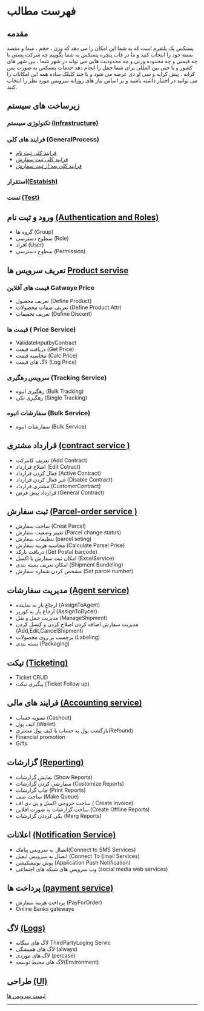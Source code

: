 # فهرست مطالب

## مقدمه

پستکس یک پلتفرم است که به شما این امکان را می دهد که وزن ، حجم ، مبدا و مقصد بسته خود را انتخاب کنید و ما در قاب پنچره پستکس به شما بگوییم چه شرکت پستی با چه قیمتی و چه محدوده وزنی و چه محدودیت هایی می تواند در شهر شما ، بین شهر های کشور و یا حتی بین المللی برای شما حمل را انجام دهد خدمات پستکس به صورت پس کرایه ، پیش کرایه و سی او دی عرضه می شود و با چند کلیلک ساده همه این امکانات را می توانید در اختیار داشته باشید و بر اساس نیاز های روزانه سرویس  مورد نظر را انتخاب کنید.

## زیرساخت های سیستم 

### تکنولوژی سیستم [(Infrastructure)](00-InfraStructure/InfraStructure.md)

### فرایند های کلی (GeneralProcess)

- [فرایند کلی ثبت نام](00-InfraStructure/00-General-Process/BeforeOrder.drawio)
- [فرایند کلی ثبت سفارش](00-InfraStructure/00-General-Process/Order.drawio)
- [فرایند کلی بعد از ثبت سفارش](00-InfraStructure/00-General-Process/AfterOrder.drawio)

### استقرار[(Estabish)](00-InfraStructure/00-Establishment/Establishment.md)

### تست [(Test)](00-InfraStructure/00-Test/Test.md)

## ورود و ثبت نام [(Authentication and Roles)](01-Authentication-And-Role/_AuthenticationAndRole.md)

- گروه ها (Group)
- سطوح دسترسی (Role)
- افراد (User)
- سطوح دسترسی (Permission)

## تعریف سرویس ها [Product servise](02-Product-service/2-Product-servise/_ProductServise.md)

### قیمت های آفلاین Gatwaye Price

- تعریف محصول (Define Product)
- تعریف صفات محصولات (Define Product Attr)
- تعریف تخفیفات (Define Discont)
  
### قیمت ها ( Price Service)

- ValidateInputbyContract
- دریافت قیمت (Get Price)
- محاسبه قیمت (Calc Price)
- لاگ های قیمت (Log Price)

### سرویس رهگیری (Tracking Service)

- رهگیری انبوه (Bulk Tracking)
- رهگیری تکی (Single Tracking)

### سفارشات انبوه (Bulk Service)

- سفارشات انبوه (Bulk Service)

## قرارداد مشتری [(contract service )](04-Contract-Service/_ContractService.md)

- تعریف کانترکت (Add Contract)
- اصلاح قرارداد (Edit Cotract)
- فعال کردن قرارداد (Active Contract)
- غیر فعال کردن قرارداد (Disable Contract)
- مشتری قرارداد (CustomerContract)
- قرارداد پیش فرض (General Contract)

## ثبت سفارش [(Parcel-order service )](05-Pracel-Order-Service/_ParacelOrderService.md)

- ساخت سفارش (Creat Parcel)
- تغییر وضعیت سفارش (Parcel change status)
- تنظیمات سفارش (parcel seting)
- محاسبه هزینه سفارش (Calculate Parsel Prise)
- دریافت بارکد (Get Postal barcode)
- امکان ثیت سفارش با اکسل (ExcelService)
- امکان تعریف بسته بندی (Shipment Bundeling)
- مشخص کردن شماره سفارش (Set parcel number)

## مدیریت سفارشات [(Agent service)](06-Agent-Service/_AgentService.md)

- ارجاع بار به نماینده (AssignToAgent)
- ارجاع بار به کوریر (AssignToBycer)
- مدیریت حمل و نقل (ManageShipment)
- مدیریت سفارش اضافه کردن اصلاح کردن و کنسل کردن (Add,Edit,CancelShipment)
- برچسب بر روی محصولات (Labeling)
- بسته بندی (Packaging)

## تیکت [(Ticketing)](07-Ticketing/_Ticketing.md)

- Ticket CRUD
- پیگیری تیکت (Ticket Follow up)

## فرایند های مالی [(Accounting service)](08-Accounting-Service/_AccountingService.md)

- تسویه حساب (Cashout)
- کیف پول (Wallet)
- بازگشت پول به حساب یا کیف پول مشتری(Refound)
- Financial promotion
- Gifts

## گزارشات [(Reporting)](10-Reporting/_Reporting.md)

- نمایش گزارشات (Show Reports)
- سفارشی کردن گزارشات (Customize Reports)
- چاپ گزارشات (Print Reports)
- ساخت صف (Make Queue)
- ساخت خروجی اکسل و پی دی اف ( Create Invoice)
- ساخت گزارشات به صورت افلاین (Create Offline Reports)
- یکی کردذن گزارشات (Merg Reports)

## اعلانات [(Notification Service)](11-Notification-Service/_NotificationService.md)

- اتصال به سرویس پیامک(Connect to SMS Services)
- اتصال به سرویس ایمیل (Connect To Email Services)
- پوش نوتیفیکیشن (Application Push Notification)
- وب سرویس های شبکه های اجتماعی (social media web services)

## پرداخت ها [(payment service)](14-Peyment-Service/_PeymentService.md)

- پرداخت هزینه سفارش (PayForOrder)
- Online Banks  gateways

## لاگ [(Logs)](17-Log/_Log.md)

- لاگ های سگانه ThirdPartyLoging Servic
- لاگ های همیشگی (always)
- لاگ های موردی  (percase)
- لاگ های محیط توسعه(Environment)

## طراحی [(UI)](UI/Ui.md)

[لیست سرویس ها](https://docs.google.com/spreadsheets/d/1WJbg2b9-I040qbG7qJXNGT5llJ1ACH19/edit?usp=sharing&ouid=117990549631970722186&rtpof=true&sd=true)

---
